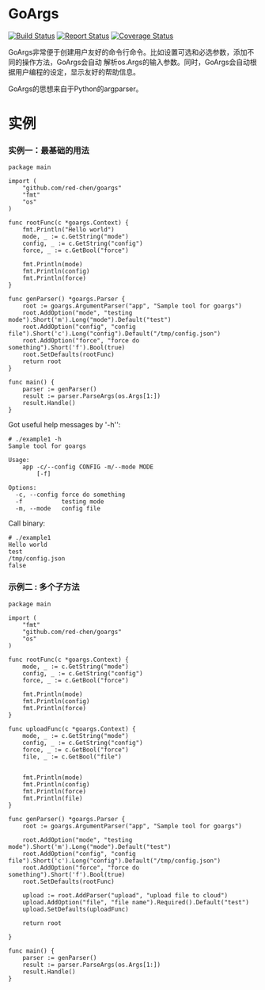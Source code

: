 # GoArgs

[![Build Status](https://travis-ci.org/red-chen/goargs.svg?branch=master)](https://travis-ci.org/red-chen/goargs)
[![Report Status](https://goreportcard.com/badge/github.com/red-chen/goargs)](https://goreportcard.com/report/github.com/red-chen/goargs)
[![Coverage Status](https://coveralls.io/repos/github/red-chen/goargs/badge.svg?branch=master)](https://coveralls.io/github/red-chen/goargs?branch=master)


GoArgs非常便于创建用户友好的命令行命令。比如设置可选和必选参数，添加不同的操作方法，GoArgs会自动
解析os.Args的输入参数。同时，GoArgs会自动根据用户编程的设定，显示友好的帮助信息。


GoArgs的思想来自于Python的argparser。


# 实例


### 实例一：最基础的用法

```
package main

import (
	"github.com/red-chen/goargs"
	"fmt"
	"os"
)

func rootFunc(c *goargs.Context) {
	fmt.Println("Hello world")
	mode, _ := c.GetString("mode")
	config, _ := c.GetString("config")
	force, _ := c.GetBool("force")

	fmt.Println(mode)
	fmt.Println(config)
	fmt.Println(force)
}

func genParser() *goargs.Parser {
	root := goargs.ArgumentParser("app", "Sample tool for goargs")
	root.AddOption("mode", "testing mode").Short('m').Long("mode").Default("test")
	root.AddOption("config", "config file").Short('c').Long("config").Default("/tmp/config.json")
	root.AddOption("force", "force do something").Short('f').Bool(true)
	root.SetDefaults(rootFunc)
	return root
}

func main() {
	parser := genParser()
	result := parser.ParseArgs(os.Args[1:])
	result.Handle()
}
```

Got useful help messages by '-h'':
```
# ./example1 -h
Sample tool for goargs

Usage:
    app -c/--config CONFIG -m/--mode MODE
        [-f]

Options:
  -c, --config force do something
  -f           testing mode
  -m, --mode   config file
```

Call binary:
```
# ./example1
Hello world
test
/tmp/config.json
false
```

### 示例二 : 多个子方法

```
package main

import (
	"fmt"
	"github.com/red-chen/goargs"
	"os"
)

func rootFunc(c *goargs.Context) {
	mode, _ := c.GetString("mode")
	config, _ := c.GetString("config")
	force, _ := c.GetBool("force")

	fmt.Println(mode)
	fmt.Println(config)
	fmt.Println(force)
}

func uploadFunc(c *goargs.Context) {
	mode, _ := c.GetString("mode")
	config, _ := c.GetString("config")
	force, _ := c.GetBool("force")
	file, _ := c.GetBool("file")


	fmt.Println(mode)
	fmt.Println(config)
	fmt.Println(force)
	fmt.Println(file)
}

func genParser() *goargs.Parser {
	root := goargs.ArgumentParser("app", "Sample tool for goargs")

	root.AddOption("mode", "testing mode").Short('m').Long("mode").Default("test")
	root.AddOption("config", "config file").Short('c').Long("config").Default("/tmp/config.json")
	root.AddOption("force", "force do something").Short('f').Bool(true)
	root.SetDefaults(rootFunc)

	upload := root.AddParser("upload", "upload file to cloud")
	upload.AddOption("file", "file name").Required().Default("test")
	upload.SetDefaults(uploadFunc)

	return root

}

func main() {
	parser := genParser()
	result := parser.ParseArgs(os.Args[1:])
	result.Handle()
}
```



